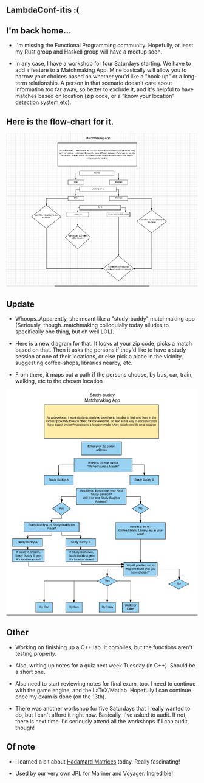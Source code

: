 ## LambdaConf-itis :(

## I'm back home...

- I'm missing the Functional Programming community. 
  Hopefully, at least my Rust group and Haskell group
  will have a meetup soon.
  
  
- In any case, I have a workshop for four Saturdays starting.
  We have to add a feature to a Matchmaking App.
  Mine basically will allow you to narrow your choices
  based on whether you'd like a "hook-up" or
  a long-term relationship. 
  A person in that scenario doesn't care about information
  too far away, so better to exclude it, and it's helpful
  to have matches based on location (zip code, 
  or a "know your location" detection system etc).
  
## Here is the flow-chart for it.

![matchme](/images/matchme.png)

## Update 

- Whoops..Apparently, she meant like a "study-buddy" matchmaking app
 (Seriously, though..matchmaking colloquially today alludes to specifically
 one thing, but oh well LOL).

- Here is a new diagram for that. It looks at your zip code, picks a 
  match based on that. Then it asks the persons if they'd like to have a
  study session at one of their locations, or else pick a place in the 
  vicinity, suggesting coffee-shops, libraries nearby, etc.
  
- From there, it maps out a path if the persons choose, by bus, car,
  train, walking, etc to the chosen location
  
![studybuddy3](/images/studybuddy3.png)

## Other

- Working on finishing up a C++ lab. 
  It compiles, but the functions aren't
  testing properly. 
  
- Also, writing up notes for a quiz 
  next week Tuesday (in C++). 
  Should be a short one.
  
- Also need to start reviewing notes for
  final exam, too. I need to continue
  with the game engine, and the 
  LaTeX/Matlab. Hopefully I can continue
  once my exam is done (on the 13th).
  
- There was another workshop for five 
  Saturdays that I really wanted to do,
  but I can't afford it right now. 
  Basically, I've asked to audit. 
  If not, there is next time.
  I'd seriously attend all the workshops
  if I can audit, though!
  
## Of note 

- I learned a bit about [Hadamard Matrices](http://mathworld.wolfram.com/HadamardMatrix.html) today. Really fascinating!

- Used by our very own JPL for Mariner and Voyager. Incredible! 

  
